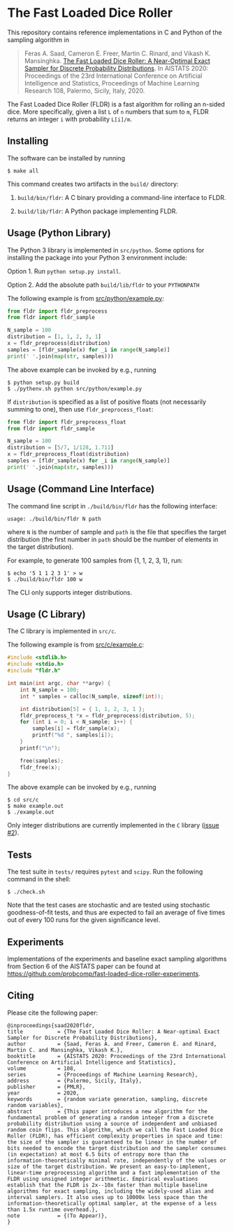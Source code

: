# The Fast Loaded Dice Roller

This repository contains reference implementations in C and Python
of the sampling algorithm in

> Feras A. Saad, Cameron E. Freer, Martin C. Rinard, and Vikash K. Mansinghka.
[The Fast Loaded Dice Roller: A Near-Optimal Exact Sampler for Discrete Probability Distributions](http://fsaad.mit.edu/assets/SFRM-FLDR-AISTATS-2020.pdf).
In AISTATS 2020: Proceedings of the 23rd International Conference on
Artificial Intelligence and Statistics, Proceedings of Machine Learning
Research 108, Palermo, Sicily, Italy, 2020.

The Fast Loaded Dice Roller (FLDR) is a fast algorithm for rolling an
n-sided dice.  More specifically, given a list `L` of `n` numbers
that sum to `m`, FLDR returns an integer `i` with probability `L[i]/m`.

## Installing

The software can be installed by running

    $ make all

This command creates two artifacts in the `build/` directory:

1. `build/bin/fldr`: A C binary providing a command-line interface to FLDR.

2. `build/lib/fldr`: A Python package implementing FLDR.

## Usage (Python Library)

The Python 3 library is implemented in `src/python`. Some
options for installing the package into your Python 3 environment include:

  Option 1. Run `python setup.py install`.

  Option 2. Add the absolute path `build/lib/fldr` to your `PYTHONPATH`

The following example is from [src/python/example.py](src/python/example.py):

```python
from fldr import fldr_preprocess
from fldr import fldr_sample

N_sample = 100
distribution = [1, 1, 2, 3, 1]
x = fldr_preprocess(distribution)
samples = [fldr_sample(x) for _i in range(N_sample)]
print(' '.join(map(str, samples)))
```

The above example can be invoked by e.g., running

    $ python setup.py build
    $ ./pythenv.sh python src/python/example.py

If `distribution` is specified as a list of positive floats
(not necessarily summing to one), then use `fldr_preprocess_float`:

```python
from fldr import fldr_preprocess_float
from fldr import fldr_sample

N_sample = 100
distribution = [5/7, 1/128, 1.711]
x = fldr_preprocess_float(distribution)
samples = [fldr_sample(x) for _i in range(N_sample)]
print(' '.join(map(str, samples)))
```

## Usage (Command Line Interface)

The command line script in `./build/bin/fldr` has the following interface:

    usage: ./build/bin/fldr N path

where `N` is the number of sample and `path` is the file that specifies
the target distribution (the first number in `path` should be the number
of elements in the target distribution).

For example, to generate 100 samples from {1, 1, 2, 3, 1}, run:

    $ echo '5 1 1 2 3 1' > w
    $ ./build/bin/fldr 100 w

The CLI only supports integer distributions.

## Usage (C Library)

The C library is implemented in `src/c`.

The following example is from [src/c/example.c](src/c/example.c):

```c
#include <stdlib.h>
#include <stdio.h>
#include "fldr.h"

int main(int argc, char **argv) {
    int N_sample = 100;
    int * samples = calloc(N_sample, sizeof(int));

    int distribution[5] = { 1, 1, 2, 3, 1 };
    fldr_preprocess_t *x = fldr_preprocess(distribution, 5);
    for (int i = 0; i < N_sample; i++) {
        samples[i] = fldr_sample(x);
        printf("%d ", samples[i]);
    }
    printf("\n");

    free(samples);
    fldr_free(x);
}
```

The above example can be invoked by e.g., running

    $ cd src/c
    $ make example.out
    $ ./example.out

Only integer distributions are currently implemented in the `C` library
([issue #2](https://github.com/probcomp/fast-loaded-dice-roller/issues/2)).

## Tests

The test suite in `tests/` requires `pytest` and `scipy`.
Run the following command in the shell:

    $ ./check.sh

Note that the test cases are stochastic and are tested using stochastic
goodness-of-fit tests, and thus are expected to fail an average of
five times out of every 100 runs for the given significance level.

## Experiments

Implementations of the experiments and baseline exact sampling algorithms
from Section 6 of the AISTATS paper can be found at
https://github.com/probcomp/fast-loaded-dice-roller-experiments.

## Citing

Please cite the following paper:

    @inproceedings{saad2020fldr,
    title           = {The Fast Loaded Dice Roller: A Near-optimal Exact Sampler for Discrete Probability Distributions},
    author          = {Saad, Feras A. and Freer, Cameron E. and Rinard, Martin C. and Mansinghka, Vikash K.},
    booktitle       = {AISTATS 2020: Proceedings of the 23rd International Conference on Artificial Intelligence and Statistics},
    volume          = 108,
    series          = {Proceedings of Machine Learning Research},
    address         = {Palermo, Sicily, Italy},
    publisher       = {PMLR},
    year            = 2020,
    keywords        = {random variate generation, sampling, discrete random variables},
    abstract        = {This paper introduces a new algorithm for the fundamental problem of generating a random integer from a discrete probability distribution using a source of independent and unbiased random coin flips. This algorithm, which we call the Fast Loaded Dice Roller (FLDR), has efficient complexity properties in space and time: the size of the sampler is guaranteed to be linear in the number of bits needed to encode the target distribution and the sampler consumes (in expectation) at most 6.5 bits of entropy more than the information-theoretically minimal rate, independently of the values or size of the target distribution. We present an easy-to-implement, linear-time preprocessing algorithm and a fast implementation of the FLDR using unsigned integer arithmetic. Empirical evaluations establish that the FLDR is 2x--10x faster than multiple baseline algorithms for exact sampling, including the widely-used alias and interval samplers. It also uses up to 10000x less space than the information-theoretically optimal sampler, at the expense of a less than 1.5x runtime overhead.},
    note            = {(To Appear)},
    }
